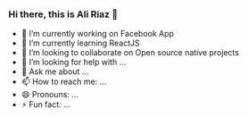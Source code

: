 ### Hi there, this is Ali Riaz 👋

- 🔭 I’m currently working on Facebook App
- 🌱 I’m currently learning ReactJS
- 👯 I’m looking to collaborate on Open source native projects
- 🤔 I’m looking for help with ...
- 💬 Ask me about ...
- 📫 How to reach me: ...
- 😄 Pronouns: ...
- ⚡ Fun fact: ...

